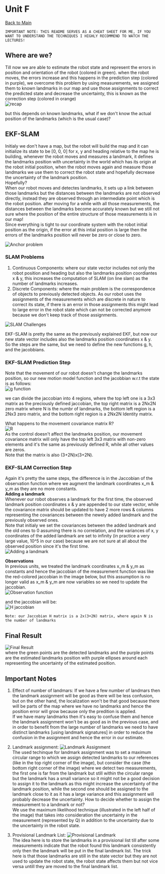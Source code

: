 # Unit F

[Back to Main](../README.md)  

`IMPORTANT NOTE: THIS README SERVES AS A CHEAT SHEET FOR ME, IF YOU WANT TO UNDERSTAND THE TECHNIQUES I HIGHLY RECOMMEND TO WATCH THE LECTURES!`

## Where are we?

Till now we are able to estimate the robot state and represent the errors in position and orientation of the robot (colored in green). when the robot moves, the errors increase and this happens in the prediction step (colored in purple), we overcome this problem by using measurements, we assigned them to known landmarks in our map and use those assignments to correct the predicted state and decrease the uncertainty, this is known as the correction step (colored in orange)  
![recap](assets/recap.png)

but this depends on known landmarks, what if we don't know the actual position of the landmarks (which is the usual case)?

## EKF-SLAM

Initialy we don't have a map, but the robot will build the map and it can initialize its state to be [0, 0, 0] for x, y and heading relative to the map he is building, whenever the robot moves and measures a landmark, it defines the landmarks position with uncertainty in the world which has its origin at the robot initial position, when the robot moves again and measure those landmarks we use them to correct the robot state and hopefully decrease the uncertainty of the landmark position.  
Hopefully?  
When our robot moves and detectes landmarks, it sets up a link between those landmarks but the distances between the landmarks are not observed directly, instead they are observed through an intermediate point which is the robot position. after moving for a while with all those measurements, the distances between the landmarks become accurately known but we still not sure where the position of the entire structure of those measurements is in our map!  
Since everything is tight to our coordinate system with the robot initial position as the origin, if the error at this intial position is large then the errors of the landmarks position will never be zero or close to zero.  

![Anchor problem](assets/anchor_problem.png)  

### SLAM Problems

1. Continuous Components: where our state vector includes not only the robot position and heading but also the landmarks position coordiantes x & y, this increases the computation of SLAM (on line slam) as the number of landmarks increases.  
2. Discrete Components: where the main problem is the correspondence of objects to previously detected objects. As our robot uses the assignments of the measurements which are discrete in nature to correct its state, if there is an error in those assignments this might lead to large error in the robot state which can not be corrected anymore because we don't keep track of those assignments.  

![SLAM Challenges](assets/SLAM_Problems.png)  

EKF-SLAM is pretty the same as the previously explained EKF, but now our new state vector includes also the landmarks position coordinates x & y.  
So the steps are the same, but we need to define the new functions g, h, and the jacobbians.  

### EKF-SLAM Prediction Step

Note that the movement of our robot doesn't change the landmarks position, so our new motion model function and the jacobbian w.r.t the state is as follows:  
![g function](assets/g_function.png)  

we can divide the jaccobian into 4 regions, where the top left one is a 3x3 matrix as the preciously defined jaccobian, the top right matrix is a 2Nx2N zero matrix where N is the numbr of landmarks, the bottom left region is a 2Nx3 zero matrix, and the bottom right region is a 2Nx2N Identity matrix.  

What happens to the movement covariance matrix R?  
![R](assets/R_t.png)  
As the control doesn't affect the landmarks position, our movement covariance matrix will only have the top left 3x3 matrix with non-zero elements and it's the same as previously defined R, while all other values are zeros.  
Note that the matrix is also (3+2N)x(3+2N).  

### EKF-SLAM Correction Step

Again it's pretty the same steps, the difference is in the Jaccobian of the observation function where we augment the landmark coordinates x_m & y_m as they are no more constants.  
**Adding a landmark**  
Whenever our robot observes a landmark for the first time, the observed landmark position coordinates x & y are appended to our state vector, while the covariance matrix should be updated to have 2 more rows & columns representing the covariances between the newely added landmark and the previously observed ones.  
Note that initialy we set the covariances between the added landmark and the old ones to 0 assuming there is no correlation, and the variances of x, y coordinates of the added landmark are set to infinity (in practice a very large value, 10^5 in our case) because we are not sure at all about the observed position since it's the first time.  
![Adding a landmark](assets/adding_landmark.png)  

**Observations**  
In previous units, we treated the landmark coordinates x_m & y_m as constants and hence the jaccobian of the measurement function was like the red-colored jaccobian in the image below, but this assumption is no longer valid as x_m & y_m are now variables so we need to update the jaccobian.  
![Observation function](assets/observation_function.png)

and the jaccobian will be:  
![H jaccobian](assets/H_Jaccobian.png)

`Note: our Jaccobian H matrix is a 2x(3+2N) matrix, where again N is the number of landmarks`  

## Final Result

![Final Result](assets/final_result.png)  
where the green points are the detected landmarks and the purple points are the estimated landmarks position with purple ellipses around each representing the uncertainty of the estimated position.  

## Important Notes

1. Effect of number of landmars:
If we have a few number of landmars then the landmark assignment will be good as there will be less confusion, but on the other hand, the localization won't be that good because there will be parts of the map where we have no landmarks and hence the position error will grow because only the predition is applied.  
If we have many landmarks then it's easy to confuse them and hence the landmark assignment won't be as good as in the previous case, and in order to benefit from the large number of landmarks we need to have distinct landmarks [using landmark signatures] in order to reduce the confusion in the assignment and hence the error in our estimate.

2. Landmark assignment:
![Landmark Assignment](assets/landmark_assignment.png)  
The used techinque for landmark assignment was to set a maximum circular range to which we assign detected landmarks to our references (like in the top right corner of the image), but consider the case (the bottom right corner of the image) where we detect two measurements, the first one is far from the landmark but still within the circular range but the landmark has a small variance so it might not be a good decision to assign it to the landmark as this might increase the uncertainty of the landmark position, while the second one should be assigned to the landmark close to it as it has a large variance and this assignment will probably decrease the uncertainty.
How to decide whether to assign the measurement to a landmark or not?  
We use the maximum likelihood technique (illustrated in the left half of the image) that takes into consideration the uncertainty in the measurement (represented by Q) in addition to the uncertainty due to the uncertainty in the robot state.

3. Provisional Landmark List:
   ![Provisional Landmark](assets/provisional_landmarkList.png)  
   The idea here is to store the landmarks in a provisional list till after some measurements indicate that the robot found this landmark consistently only then the landmark will be put in the final landmark list. The trick here is that those landmarks are still in the state vector but they are not used to update the robot state, the robot state affects them but not vice versa untill they are moved to the final landmark list.
